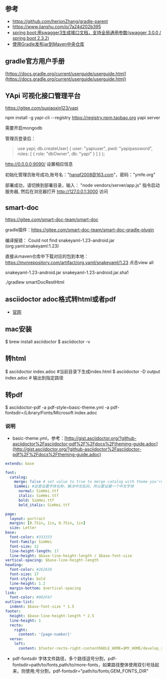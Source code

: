 ## 参考
* https://github.com/herionZhang/gradle-parent
* https://www.jianshu.com/p/7a24d202b395
* [spring boot:用swagger3生成接口文档，支持全局通用参数(swagger 3.0.0 / spring boot 2.3.2)](https://www.cnblogs.com/architectforest/p/13470170.html)
* [使用Gradle发布jar到Maven中央仓库](https://segmentfault.com/a/1190000018026290)

## gradle官方用户手册
[https://docs.gradle.org/current/userguide/userguide.html](https://docs.gradle.org/current/userguide/userguide.html)

## YApi 可视化接口管理平台

https://gitee.com/suxiaoxin123/yapi

npm install -g yapi-cli --registry https://registry.npm.taobao.org
yapi server 

需要开启mongodb

管理员登录后：
> use yapi;
> db.createUser(
   {
     user: "yapiuser",
     pwd: "yapipassword",
     roles: [ { role: "dbOwner", db: "yapi" } ]
   }
  );  


http://0.0.0.0:9090/ 设置相应信息

初始化管理员账号成功,账号名："hanqf2008@163.com"，密码："ymfe.org"

部署成功，请切换到部署目录，输入： "node vendors/server/app.js" 指令启动服务器, 然后在浏览器打开 http://127.0.0.1:3000 访问

## smart-doc
https://gitee.com/smart-doc-team/smart-doc

gradle插件：https://gitee.com/smart-doc-team/smart-doc-gradle-plugin

编译报错：
Could not find snakeyaml-1.23-android.jar (org.yaml:snakeyaml:1.23)

直接从maven仓库中下载对应的包到本地：
https://mvnrepository.com/artifact/org.yaml/snakeyaml/1.23 点击view all

snakeyaml-1.23-android.jar
snakeyaml-1.23-android.jar.sha1



./gradlew smartDocRestHtml


## asciidoctor adoc格式转html或者pdf
* [官网](https://github.com/asciidoctor/asciidoctor/blob/master/README-zh_CN.adoc)
## mac安装
$ brew install asciidoctor
$ asciidoctor -v

## 转html
$ asciidoctor index.adoc #当前目录下生成index.html
$ asciidoctor -D output index.adoc # 输出到指定路径

## 转pdf
$ asciidoctor-pdf -a pdf-style=basic-theme.yml -a pdf-fontsdir=/Library/Fonts/Microsoft index.adoc

### 说明
* basic-theme.yml，参考：[http://gist.asciidoctor.org/?github-asciidoctor%2Fasciidoctor-pdf%2F%2Fdocs%2Ftheming-guide.adoc](http://gist.asciidoctor.org/?github-asciidoctor%2Fasciidoctor-pdf%2F%2Fdocs%2Ftheming-guide.adoc)
```yaml
extends: base

font:
  catalog:
    merge: false # set value to true to merge catalog with theme you're extending
    SimHei: #这里设置字体名称，解决中文乱码，所以要设置一个中文字体
      normal: SimHei.ttf
      italic: SimHei.ttf
      bold: SimHei.ttf
      bold_italic: SimHei.ttf

page:
  layout: portrait
  margin: [0.75in, 1in, 0.75in, 1in]
  size: Letter
base:
  font-color: #333333
  font-family: SimHei
  font-size: 12
  line-height-length: 17
  line-height: $base-line-height-length / $base-font-size
vertical-spacing: $base-line-height-length
heading:
  font-color: #262626
  font-size: 17
  font-style: bold
  line-height: 1.2
  margin-bottom: $vertical-spacing
link:
  font-color: #002FA7
outline-list:
  indent: $base-font-size * 1.5
footer:
  height: $base-line-height-length * 2.5
  line-height: 1
  recto:
    right:
      content: '{page-number}'
  verso:
    left:
      content: $footer-recto-right-contentRADLE_HOME=$MY_HOME/develop_soft/gradle

```
* pdf-fontsdir 字体文件路径，多个路径逗号分割，pdf-fontsdir=path/to/fonts,path/to/more-fonts，如果路径整体使用双引号括起来，则使用;号分割，pdf-fontsdir="path/to/fonts;GEM_FONTS_DIR"

